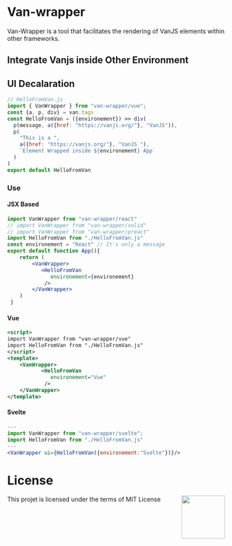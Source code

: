 # Van-wrapper 
Van-Wrapper is a tool that facilitates the rendering of VanJS elements within other frameworks.

## Integrate Vanjs inside Other Environment

## UI Decalaration
```js
// HelloFromVan.js
import { VanWrapper } from "van-wrapper/vue";
const {a, p, div} = van.tags
const HelloFromVan = ({environement}) => div(
  p(message, a({href: "https://vanjs.org/"}, "VanJS")),
  p(
    "This is a ",
    a({href: "https://vanjs.org/"}, "VanJS "),
    `Element Wrapped inside ${environement} App`
  )
)
export default HelloFromVan
```

### Use 
#### JSX Based

```jsx
import VanWrapper from "van-wrapper/react"
// import VanWrapper from "van-wrapper/solid"
// import VanWrapper from "van-wrapper/preact"
import HelloFromVan from "./HelloFromVan.js"
const environement = "React" // It's only a message 
export default function App(){
    return (
        <VanWrapper>
           <HelloFromVan 
              environement={environement} 
            />
        </VanWrapper>
    )
 }
```

#### Vue
```xml
<script>
import VanWrapper from "van-wrapper/vue"
import HelloFromVan from "./HelloFromVan.js"
</script>
<template>
    <VanWrapper>
           <HelloFromVan 
              environement="Vue"  
            />
    </VanWrapper>
</template>
``` 
#### Svelte 
```jsx
---
import VanWrapper from "van-wrapper/svelte";
import HelloFromVan from "./HelloFromVan.js"
---
<VanWrapper ui={HelloFromVan({environement:"Svelte"})}/>
```

# License 
This projet is licensed under the terms of MIT License 
<img src="https://img.shields.io/github/license/zakarialaoui10/zikojs?color=rgb%2820%2C21%2C169%29" width="100" align="right">